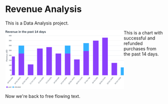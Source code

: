 # Revenue Analysis

This is a Data Analysis project.

<div>
  <img align="left" src="./charts/512.png" alt="Revenue past 14 days" width="75%">

  This is a chart with successful and refunded purchases from the past 14 days.
</div>

<br clear="left"/>

Now we're back to free flowing text.

